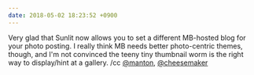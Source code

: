 ```yaml
---
date: 2018-05-02 18:23:52 +0900
---
```

Very glad that Sunlit now allows you to set a different MB-hosted blog for your photo posting. I really think MB needs better photo-centric themes, though, and I'm not convinced the teeny tiny thumbnail worm is the right way to display/hint at a gallery. /cc [@manton](https://micro.blog/manton), [@cheesemaker](https://micro.blog/cheesemaker)

